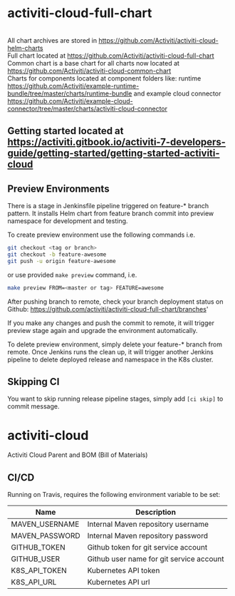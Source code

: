 # activiti-cloud-full-chart

<br>All chart archives are stored in https://github.com/Activiti/activiti-cloud-helm-charts 
<br>Full chart located at https://github.com/Activiti/activiti-cloud-full-chart 
<br>Common chart is a base chart for all charts now located at https://github.com/Activiti/activiti-cloud-common-chart 
<br>Charts for components located at component folders like: runtime https://github.com/Activiti/example-runtime-bundle/tree/master/charts/runtime-bundle and example cloud connector https://github.com/Activiti/example-cloud-connector/tree/master/charts/activiti-cloud-connector


## Getting started located at https://activiti.gitbook.io/activiti-7-developers-guide/getting-started/getting-started-activiti-cloud

## Preview Environments 

There is a stage in Jenkinsfile pipeline triggered on feature-* branch pattern. It installs Helm chart from feature branch commit into preview namespace for development and testing.

To create preview environment use the following commands  i.e.

```bash
git checkout <tag or branch>
git checkout -b feature-awesome
git push -u origin feature-awesome

```
or use provided `make preview` command, i.e.

```bash
make preview FROM=<master or tag> FEATURE=awesome

```

After pushing branch to remote, check your branch deployment status on Github: https://github.com/activiti/activiti-cloud-full-chart/branches'

If you make any changes and push the commit to remote, it will trigger preview stage again and upgrade the environment automatically.

To delete preview environment, simply delete your feature-* branch from remote. Once Jenkins runs the clean up, it will trigger another Jenkins pipeline to delete deployed release and namespace in the K8s cluster.

## Skipping CI

You want to skip running release pipeline stages, simply add `[ci skip]` to commit message.

# activiti-cloud
Activiti Cloud Parent and BOM (Bill of Materials)
## CI/CD

Running on Travis, requires the following environment variable to be set:

| Name | Description |
|------|-------------|
| MAVEN_USERNAME | Internal Maven repository username |
| MAVEN_PASSWORD | Internal Maven repository password |
| GITHUB_TOKEN | Github token for git service account |
| GITHUB_USER | Github user name for git service account |
| K8S_API_TOKEN | Kubernetes API token |
| K8S_API_URL | Kubernetes API url |


